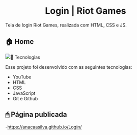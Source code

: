 <h1 align="center">Login | Riot Games</h1>

Tela de login Riot Games, realizada com HTML, CSS e JS. 
<br>

<p align="center">
  <h2>🏠 Home </h2>
  <img src="/imgs/loginRiot.png>
</p>

## 🚀 Tecnologias

Esse projeto foi desenvolvido com as seguintes tecnologias:

-  YouTube
-  HTML
-  CSS
-  JavaScript
-  Git e Github

## 🖱 Página publicada

-https://anacaasilva.github.io/Login/